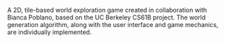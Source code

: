 A 2D, tile-based world exploration game created in collaboration with Bianca Poblano, based on the UC Berkeley CS61B project. The world generation algorithm, along with the user interface and game mechanics, are individually implemented.
